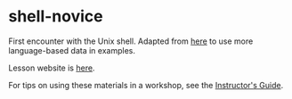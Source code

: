 shell-novice
============

First encounter with the Unix shell.  Adapted from [here](http://github.com/swcarpentry/shell-novice) to use more language-based data in examples.

Lesson website is [here](http://cwnorton.github.io/shell-novice/).

For tips on using these materials in a workshop, see the [Instructor's Guide](http://cwnorton.github.io/shell-novice/instructors.html).  
